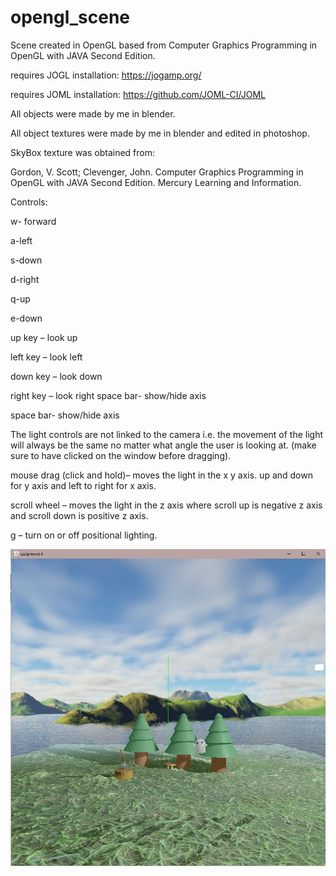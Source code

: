 # opengl_scene

Scene created in OpenGL based from Computer Graphics Programming in OpenGL with JAVA Second Edition. 

requires JOGL installation:
https://jogamp.org/

requires JOML installation:
https://github.com/JOML-CI/JOML

All objects were made by me in blender.

All object textures were made by me in blender and edited in photoshop.

SkyBox texture was obtained from:

Gordon, V. Scott; Clevenger, John. Computer Graphics Programming in OpenGL with JAVA Second Edition. Mercury Learning and Information.


Controls:

w- forward

a-left 

s-down 

d-right 

q-up 

e-down 

up key – look up 

left key – look left 

down key – look down 

right key – look right space bar- show/hide axis 

space bar- show/hide axis


The light controls are not linked to the camera i.e. the movement of the light will always be the 
same no matter what angle the user is looking at. (make sure to have clicked on the window before dragging).

mouse drag (click and hold)– moves the light in the x y axis. up and down for y axis and left to right for x axis.

scroll wheel – moves the light in the z axis where scroll up is negative z axis and scroll down is positive z axis. 

g – turn on or off positional lighting. 

![ScreenShot](https://github.com/JacobHN/opengl_scene/blob/master/a4%20pictures/assignment4pic1.JPG)
